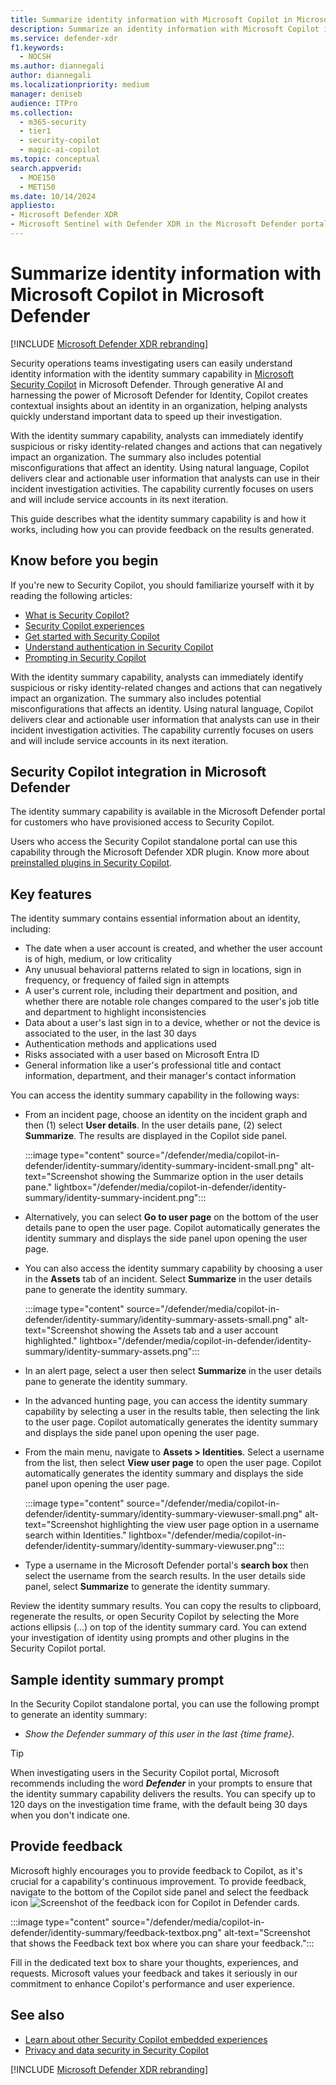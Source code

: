 ```yaml
---
title: Summarize identity information with Microsoft Copilot in Microsoft Defender
description: Summarize an identity information with Microsoft Copilot in Microsoft Defender to investigate identities.
ms.service: defender-xdr
f1.keywords:
  - NOCSH
ms.author: diannegali
author: diannegali
ms.localizationpriority: medium
manager: deniseb
audience: ITPro
ms.collection:
  - m365-security
  - tier1
  - security-copilot
  - magic-ai-copilot
ms.topic: conceptual
search.appverid:
  - MOE150
  - MET150
ms.date: 10/14/2024
appliesto:
- Microsoft Defender XDR
- Microsoft Sentinel with Defender XDR in the Microsoft Defender portal
---
```


# Summarize identity information with Microsoft Copilot in Microsoft Defender

[!INCLUDE [Microsoft Defender XDR rebranding](../includes/microsoft-defender.md)]

Security operations teams investigating users can easily understand identity information with the identity summary capability in [Microsoft Security Copilot](/security-copilot/microsoft-security-copilot) in Microsoft Defender. Through generative AI and harnessing the power of Microsoft Defender for Identity, Copilot creates contextual insights about an identity in an organization, helping analysts quickly understand important data to speed up their investigation.

With the identity summary capability, analysts can immediately identify suspicious or risky identity-related changes and actions that can negatively impact an organization. The summary also includes potential misconfigurations that affect an identity. Using natural language, Copilot delivers clear and actionable user information that analysts can use in their incident investigation activities. The capability currently focuses on users and will include service accounts in its next iteration.

This guide describes what the identity summary capability is and how it works, including how you can provide feedback on the results generated.

## Know before you begin

If you're new to Security Copilot, you should familiarize yourself with it by reading the following articles:

- [What is Security Copilot?](/security-copilot/microsoft-security-copilot)
- [Security Copilot experiences](/security-copilot/experiences-security-copilot)
- [Get started with Security Copilot](/security-copilot/get-started-security-copilot)
- [Understand authentication in Security Copilot](/security-copilot/authentication)
- [Prompting in Security Copilot](/security-copilot/prompting-security-copilot)

With the identity summary capability, analysts can immediately identify suspicious or risky identity-related changes and actions that can negatively impact an organization. The summary also includes potential misconfigurations that affects an identity. Using natural language, Copilot delivers clear and actionable user information that analysts can use in their incident investigation activities. The capability currently focuses on users and will include service accounts in its next iteration.

## Security Copilot integration in Microsoft Defender

The identity summary capability is available in the Microsoft Defender portal for customers who have provisioned access to Security Copilot. 

Users who access the Security Copilot standalone portal can use this capability through the Microsoft Defender XDR plugin. Know more about [preinstalled plugins in Security Copilot](/security-copilot/manage-plugins#preinstalled-plugins).

## Key features

The identity summary contains essential information about an identity, including:

- The date when a user account is created, and whether the user account is of high, medium, or low criticality
- Any unusual behavioral patterns related to sign in locations, sign in frequency, or frequency of failed sign in attempts
- A user's current role, including their department and position, and whether there are notable role changes compared to the user's job title and department to highlight inconsistencies
- Data about a user's last sign in to a device, whether or not the device is associated to the user, in the last 30 days
- Authentication methods and applications used
- Risks associated with a user based on Microsoft Entra ID
- General information like a user's professional title and contact information, department, and their manager's contact information

You can access the identity summary capability in the following ways:

- From an incident page, choose an identity on the incident graph and then (1) select **User details**. In the user details pane, (2) select **Summarize**. The results are displayed in the Copilot side panel.

  :::image type="content" source="/defender/media/copilot-in-defender/identity-summary/identity-summary-incident-small.png" alt-text="Screenshot showing the Summarize option in the user details pane." lightbox="/defender/media/copilot-in-defender/identity-summary/identity-summary-incident.png":::

- Alternatively, you can select **Go to user page** on the bottom of the user details pane to open the user page. Copilot automatically generates the identity summary and displays the side panel upon opening the user page.

- You can also access the identity summary capability by choosing a user in the **Assets** tab of an incident. Select **Summarize** in the user details pane to generate the identity summary.

   :::image type="content" source="/defender/media/copilot-in-defender/identity-summary/identity-summary-assets-small.png" alt-text="Screenshot showing the Assets tab and a user account highlighted." lightbox="/defender/media/copilot-in-defender/identity-summary/identity-summary-assets.png":::

- In an alert page, select a user then select **Summarize** in the user details pane to generate the identity summary.

- In the advanced hunting page, you can access the identity summary capability by selecting a user in the results table, then selecting the link to the user page. Copilot automatically generates the identity summary and displays the side panel upon opening the user page.

- From the main menu, navigate to **Assets > Identities**. Select a username from the list, then select **View user page** to open the user page. Copilot automatically generates the identity summary and displays the side panel upon opening the user page.

   :::image type="content" source="/defender/media/copilot-in-defender/identity-summary/identity-summary-viewuser-small.png" alt-text="Screenshot highlighting the view user page option in a username search within Identities." lightbox="/defender/media/copilot-in-defender/identity-summary/identity-summary-viewuser.png":::

- Type a username in the Microsoft Defender portal's **search box** then select the username from the search results. In the user details side panel, select **Summarize** to generate the identity summary.

Review the identity summary results. You can copy the results to clipboard, regenerate the results, or open Security Copilot by selecting the More actions ellipsis (...) on top of the identity summary card. You can extend your investigation of identity using prompts and other plugins in the Security Copilot portal.

## Sample identity summary prompt

In the Security Copilot standalone portal, you can use the following prompt to generate an identity summary:

- *Show the Defender summary of this user in the last {time frame}.*

> [!TIP]
> When investigating users in the Security Copilot portal, Microsoft recommends including the word ***Defender*** in your prompts to ensure that the identity summary capability delivers the results. You can specify up to 120 days on the investigation time frame, with the default being 30 days when you don't indicate one.

## Provide feedback

Microsoft highly encourages you to provide feedback to Copilot, as it's crucial for a capability's continuous improvement. To provide feedback, navigate to the bottom of the Copilot side panel and select the feedback icon ![Screenshot of the feedback icon for Copilot in Defender cards](/defender/media/copilot-in-defender/create-report/copilot-defender-feedback.png).

  :::image type="content" source="/defender/media/copilot-in-defender/identity-summary/feedback-textbox.png" alt-text="Screenshot that shows the Feedback text box where you can share your feedback.":::

Fill in the dedicated text box to share your thoughts, experiences, and requests. Microsoft values your feedback and takes it seriously in our commitment to enhance Copilot's performance and user experience.

## See also

- [Learn about other Security Copilot embedded experiences](/security-copilot/experiences-security-copilot)
- [Privacy and data security in Security Copilot](/copilot/security/privacy-data-security)

[!INCLUDE [Microsoft Defender XDR rebranding](../includes/defender-m3d-techcommunity.md)]

